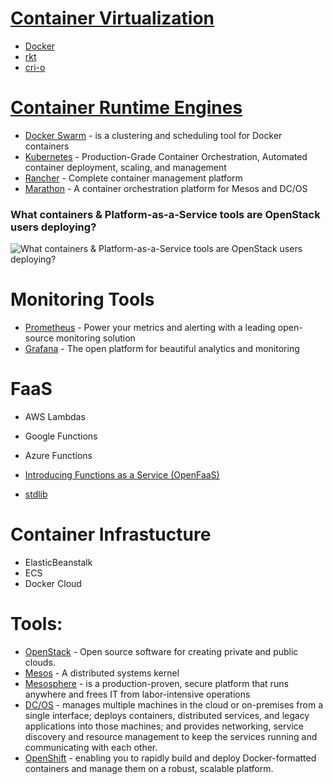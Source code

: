 
# [Container Virtualization](https://en.wikipedia.org/wiki/Operating-system-level_virtualization)

- [Docker](https://www.docker.com/)
- [rkt](https://coreos.com/rkt/)
- [cri-o](http://cri-o.io/)

# [Container Runtime Engines](https://containerd.io/)

- [Docker Swarm](https://docs.docker.com/engine/swarm/) -  is a clustering and scheduling tool for Docker containers
- [Kubernetes](https://kubernetes.io/) - Production-Grade Container Orchestration, Automated container deployment, scaling, and management
- [Rancher](http://rancher.com/) - Complete container management platform
- [Marathon](https://mesosphere.github.io/marathon/) - A container orchestration platform for Mesos and DC/OS

### What containers & Platform-as-a-Service tools are OpenStack users deploying?
![What containers & Platform-as-a-Service tools are OpenStack users deploying?
](https://www.openstack.org/assets/containers/User-Survey-Chart-Figure1.7.svg)


# Monitoring Tools

- [Prometheus](https://prometheus.io) - Power your metrics and alerting with a leading
open-source monitoring solution
- [Grafana](https://grafana.com/) - The open platform for beautiful 
analytics and monitoring

# FaaS

- AWS Lambdas
- Google Functions
- Azure Functions

- [Introducing Functions as a Service (OpenFaaS)](https://blog.alexellis.io/introducing-functions-as-a-service/)
- [stdlib](https://stdlib.com/)


# Container Infrastucture

- ElasticBeanstalk
- ECS
- Docker Cloud


# Tools:

- [OpenStack](https://www.openstack.org/) - Open source software for creating private and public clouds.
- [Mesos](http://mesos.apache.org/) - A distributed systems kernel
- [Mesosphere](https://mesosphere.com/) - is a production-proven, secure platform that runs anywhere and frees IT from labor-intensive operations
- [DC/OS](https://dcos.io/) - manages multiple machines in the cloud or on-premises from a single interface; deploys containers, distributed services, and legacy applications into those machines; and provides networking, service discovery and resource management to keep the services running and communicating with each other.
- [OpenShift](https://www.openshift.com/) - enabling you to rapidly build and deploy Docker-formatted containers and manage them on a robust, scalable platform.
